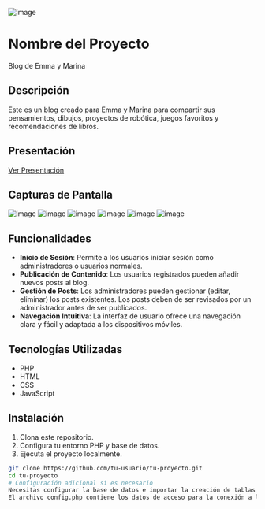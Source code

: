 ![image](https://github.com/leticr86/blog/assets/129956311/e76e1a48-68da-44ce-a395-4885b20bedbe)

# Nombre del Proyecto

Blog de Emma y Marina

## Descripción

Este es un blog creado para Emma y Marina para compartir sus pensamientos, dibujos, proyectos de robótica, juegos favoritos y recomendaciones de libros.

## Presentación
[Ver Presentación](https://www.canva.com/design/DAF2f1BnCbo/LDngDEy14omds2mb16y7Gg/edit?utm_content=DAF2f1BnCbo&utm_campaign=designshare&utm_medium=link2&utm_source=sharebutton)

## Capturas de Pantalla
![image](https://github.com/leticr86/blog/assets/129956311/5f8e0496-3558-4213-8828-739af227ffb0)
![image](https://github.com/leticr86/blog/assets/129956311/27aafa23-8f23-481d-b5b8-8c10b5cc7371)
![image](https://github.com/leticr86/blog/assets/129956311/7b3aa193-45ab-4572-8972-b02c8b3b0872)
![image](https://github.com/leticr86/blog/assets/129956311/c330fa1a-d912-43fb-ac55-54488c01f555)
![image](https://github.com/leticr86/blog/assets/129956311/b72c47f0-2ecc-45cf-a575-beb2a0a378f8)
![image](https://github.com/leticr86/blog/assets/129956311/21544cb0-ab52-49a1-81ec-b29e15b56469)

## Funcionalidades

- **Inicio de Sesión**: Permite a los usuarios iniciar sesión como administradores o usuarios normales.
- **Publicación de Contenido**: Los usuarios registrados pueden añadir nuevos posts al blog.
- **Gestión de Posts**: Los administradores pueden gestionar (editar, eliminar) los posts existentes. Los posts deben de ser revisados por un administrador antes de ser publicados.
- **Navegación Intuitiva**: La interfaz de usuario ofrece una navegación clara y fácil y adaptada a los dispositivos móviles.

## Tecnologías Utilizadas

- PHP
- HTML
- CSS
- JavaScript
  
## Instalación

1. Clona este repositorio.
2. Configura tu entorno PHP y base de datos.
3. Ejecuta el proyecto localmente.

```bash
git clone https://github.com/tu-usuario/tu-proyecto.git
cd tu-proyecto
# Configuración adicional si es necesario
Necesitas configurar la base de datos e importar la creación de tablas con el archivo SQL del proyecto.
El archivo config.php contiene los datos de acceso para la conexión a la base de datos.


